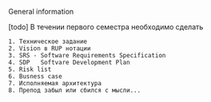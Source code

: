 General information

[todo] В течении первого семестра необходимо сделать

	1. Техническое задание
	2. Vision в RUP нотации
	3. SRS - Software Requirements Specification
	4. SDP   Softvare Development Plan
	5. Risk list
	6. Busness case
	7. Исполняемая архитектура
	8. Препод забыл или сбился с мысли... 

